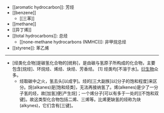 - [[aromatic hydrocarbon]]: 芳烃
- [[benzene]]
    - [[三苯]]
- [[methane]]
- [[异丁烯]]
- [[total hydrocarbons]]: 总烃
    - [[none-methane hydrocarbons (NMHC)]]: 非甲烷总烃
- [[styrene]]: 苯乙烯
- ---
- [烃类化合物]是碳氢化合物的[统称]，是由碳与氢原子所构成的化合物，主要包含[烷烃]、环烷烃、烯烃、炔烃、芳香烃。 [1]  烃类均[不溶于水]。[衍生物](https://baike.baidu.com/item/%E7%83%83%E7%B1%BB/2742788)众多。
    - 烃取碳中之火，氢去头[以成字]。烃的[三大副族]以[分子的饱和程度]来区分。烷(alkanes)是[饱和烃类]，无法再接纳氢了。烯(alkenes)是少了一分子氢的烃，故[加氢]便[产生烷]；一个烯分子[可以有多于一处的][不饱和双键]。故这类型化合物包括二烯、三烯等。比烯更缺氢的烃称为炔(alkynes)，它们含有[三键]。
